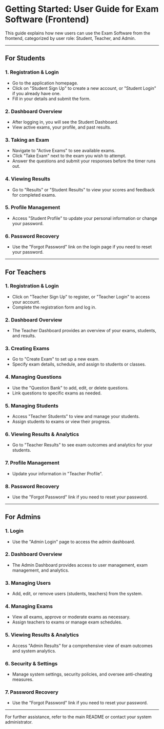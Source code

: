 # Getting Started: User Guide for Exam Software (Frontend)

This guide explains how new users can use the Exam Software from the frontend, categorized by user role: Student, Teacher, and Admin.

---

## For Students

### 1. Registration & Login
- Go to the application homepage.
- Click on "Student Sign Up" to create a new account, or "Student Login" if you already have one.
- Fill in your details and submit the form.

### 2. Dashboard Overview
- After logging in, you will see the Student Dashboard.
- View active exams, your profile, and past results.

### 3. Taking an Exam
- Navigate to "Active Exams" to see available exams.
- Click "Take Exam" next to the exam you wish to attempt.
- Answer the questions and submit your responses before the timer runs out.

### 4. Viewing Results
- Go to "Results" or "Student Results" to view your scores and feedback for completed exams.

### 5. Profile Management
- Access "Student Profile" to update your personal information or change your password.

### 6. Password Recovery
- Use the "Forgot Password" link on the login page if you need to reset your password.

---

## For Teachers

### 1. Registration & Login
- Click on "Teacher Sign Up" to register, or "Teacher Login" to access your account.
- Complete the registration form and log in.

### 2. Dashboard Overview
- The Teacher Dashboard provides an overview of your exams, students, and results.

### 3. Creating Exams
- Go to "Create Exam" to set up a new exam.
- Specify exam details, schedule, and assign to students or classes.

### 4. Managing Questions
- Use the "Question Bank" to add, edit, or delete questions.
- Link questions to specific exams as needed.

### 5. Managing Students
- Access "Teacher Students" to view and manage your students.
- Assign students to exams or view their progress.

### 6. Viewing Results & Analytics
- Go to "Teacher Results" to see exam outcomes and analytics for your students.

### 7. Profile Management
- Update your information in "Teacher Profile".

### 8. Password Recovery
- Use the "Forgot Password" link if you need to reset your password.

---

## For Admins

### 1. Login
- Use the "Admin Login" page to access the admin dashboard.

### 2. Dashboard Overview
- The Admin Dashboard provides access to user management, exam management, and analytics.

### 3. Managing Users
- Add, edit, or remove users (students, teachers) from the system.

### 4. Managing Exams
- View all exams, approve or moderate exams as necessary.
- Assign teachers to exams or manage exam schedules.

### 5. Viewing Results & Analytics
- Access "Admin Results" for a comprehensive view of exam outcomes and system analytics.

### 6. Security & Settings
- Manage system settings, security policies, and oversee anti-cheating measures.

### 7. Password Recovery
- Use the "Forgot Password" link if you need to reset your password.

---

For further assistance, refer to the main README or contact your system administrator. 